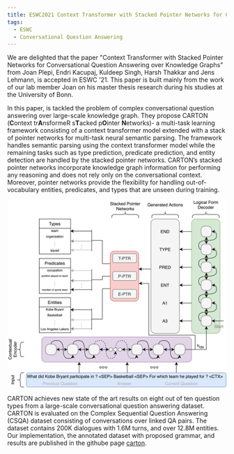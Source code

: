 ```yaml
---
title: ESWC2021 Context Transformer with Stacked Pointer Networks for Conversational Question Answering over Knowledge Graphs
tags: 
  - ESWC
  - Conversational Question Answering
---
```


We are delighted that the paper "Context Transformer with Stacked Pointer Networks for Conversational Question Answering over Knowledge Graphs"  from Joan Plepi, Endri Kacupaj, Kuldeep Singh, Harsh Thakkar and Jens Lehmann, is accepted in ESWC '21. This paper is built mainly from the work of our lab member Joan on his master thesis research during his studies at the University of Bonn. 

In this paper, is tackled the problem of complex conversational question answering over large-scale knowledge graph. They propose CARTON (**C**ontext tr**A**nsformeR s**T**acked p**O**inter **N**etworks)- a multi-task learning framework consisting of a context transformer model extended with a stack of pointer networks for multi-task neural semantic parsing. The framework handles semantic parsing using the context transformer model while the remaining tasks such as type prediction, predicate prediction, and entity detection are handled by the stacked pointer networks. CARTON’s stacked pointer networks incorporate knowledge graph information for performing any reasoning and does not rely only on the conversational context. Moreover, pointer networks provide the flexibility for handling out-of-vocabulary
entities, predicates, and types that are unseen during training.

![CARTON](images/carton_architecture.png?raw=true "CARTON architecture")

CARTON achieves new state of the art results on eight out of ten question types from a large-scale conversational question answering dataset. CARTON is evaluated on the Complex Sequential Question Answering (CSQA) dataset consisting of
conversations over linked QA pairs. The dataset contains 200K dialogues with 1.6M turns, and over 12.8M entities. Our implementation, the annotated dataset with proposed grammar, and results are published in the githube page [carton](https://github.com/endrikacupaj/CARTON).
